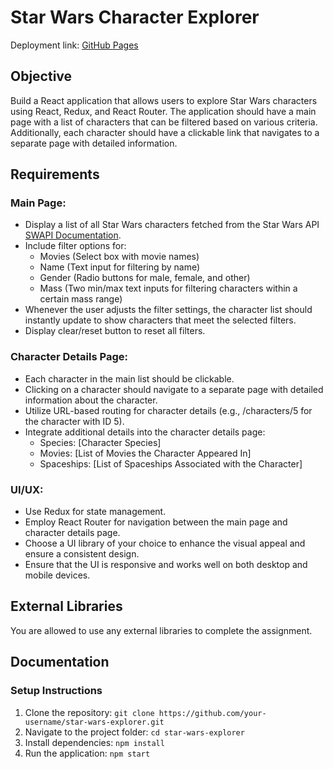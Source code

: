 # Star Wars Character Explorer

Deployment link: [GitHub Pages](https://nikmaunt.github.io/currency-converter/)

## Objective

Build a React application that allows users to explore Star Wars characters using React, Redux, and React Router. The application should have a main page with a list of characters that can be filtered based on various criteria. Additionally, each character should have a clickable link that navigates to a separate page with detailed information.

## Requirements

### Main Page:

- Display a list of all Star Wars characters fetched from the Star Wars API [SWAPI Documentation](https://swapi.dev/documentation).
- Include filter options for:
    - Movies (Select box with movie names)
    - Name (Text input for filtering by name)
    - Gender (Radio buttons for male, female, and other)
    - Mass (Two min/max text inputs for filtering characters within a certain mass range)
- Whenever the user adjusts the filter settings, the character list should instantly update to show characters that meet the selected filters.
- Display clear/reset button to reset all filters.

### Character Details Page:

- Each character in the main list should be clickable.
- Clicking on a character should navigate to a separate page with detailed information about the character.
- Utilize URL-based routing for character details (e.g., /characters/5 for the character with ID 5).
- Integrate additional details into the character details page:
    - Species: [Character Species]
    - Movies: [List of Movies the Character Appeared In]
    - Spaceships: [List of Spaceships Associated with the Character]

### UI/UX:

- Use Redux for state management.
- Employ React Router for navigation between the main page and character details page.
- Choose a UI library of your choice to enhance the visual appeal and ensure a consistent design.
- Ensure that the UI is responsive and works well on both desktop and mobile devices.

## External Libraries

You are allowed to use any external libraries to complete the assignment. 

## Documentation

### Setup Instructions

1. Clone the repository: `git clone https://github.com/your-username/star-wars-explorer.git`
2. Navigate to the project folder: `cd star-wars-explorer`
3. Install dependencies: `npm install`
4. Run the application: `npm start`


